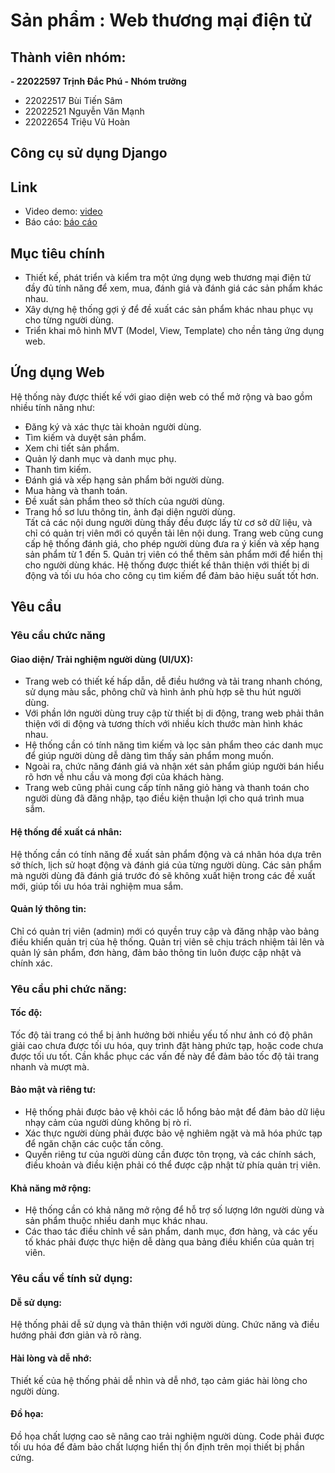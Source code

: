 # Sản phẩm : Web thương mại điện tử

## Thành viên nhóm:
**- 22022597 Trịnh Đắc Phú - Nhóm trưởng**
- 22022517 Bùi Tiến Sâm
- 22022521 Nguyễn Văn Mạnh
- 22022654 Triệu Vũ Hoàn

## Công cụ sử dụng Django

## Link
- Video demo: [video](https://drive.google.com/file/d/10ZV4tXUm88zy8SAAzgruWQo2whQbslzL/view?usp=sharing)
- Báo cáo: [báo cáo](https://drive.google.com/file/d/1oRyHPW_hGnAgQ1IaFqH2DBp2Pbvus4_6/view?usp=sharing)

## Mục tiêu chính
- Thiết kế, phát triển và kiểm tra một ứng dụng web thương mại điện tử đầy đủ tính năng để xem, mua, đánh giá và đánh giá các sản phẩm khác nhau.
- Xây dựng hệ thống gợi ý để đề xuất các sản phẩm khác nhau phục vụ cho từng người dùng.
- Triển khai mô hình MVT (Model, View, Template) cho nền tảng ứng dụng web.

## Ứng dụng Web
Hệ thống này được thiết kế với giao diện web có thể mở rộng và bao gồm nhiều tính năng như:
- Đăng ký và xác thực tài khoản người dùng.
- Tìm kiếm và duyệt sản phẩm.
- Xem chi tiết sản phẩm.
- Quản lý danh mục và danh mục phụ.
- Thanh tìm kiếm.
- Đánh giá và xếp hạng sản phẩm bởi người dùng.
- Mua hàng và thanh toán.
- Đề xuất sản phẩm theo sở thích của người dùng.
- Trang hồ sơ lưu thông tin, ảnh đại diện người dùng. \
Tất cả các nội dung người dùng thấy đều được lấy từ cơ sở dữ liệu, và chỉ có quản trị viên mới có quyền tải lên nội dung. Trang web cũng cung cấp hệ thống đánh giá, cho phép người dùng đưa ra ý kiến và xếp hạng sản phẩm từ 1 đến 5. Quản trị viên có thể thêm sản phẩm mới để hiển thị cho người dùng khác. Hệ thống được thiết kế thân thiện với thiết bị di động và tối ưu hóa cho công cụ tìm kiếm để đảm bảo hiệu suất tốt hơn.

## Yêu cầu
### Yêu cầu chức năng
#### Giao diện/ Trải nghiệm người dùng (UI/UX):
- Trang web có thiết kế hấp dẫn, dễ điều hướng và tải trang nhanh chóng, sử dụng màu sắc, phông chữ và hình ảnh phù hợp sẽ thu hút người dùng.
- Với phần lớn người dùng truy cập từ thiết bị di động, trang web phải thân thiện với di động và tương thích với nhiều kích thước màn hình khác nhau.
- Hệ thống cần có tính năng tìm kiếm và lọc sản phẩm theo các danh mục để giúp người dùng dễ dàng tìm thấy sản phẩm mong muốn.
- Ngoài ra, chức năng đánh giá và nhận xét sản phẩm giúp người bán hiểu rõ hơn về nhu cầu và mong đợi của khách hàng.
- Trang web cũng phải cung cấp tính năng giỏ hàng và thanh toán cho người dùng đã đăng nhập, tạo điều kiện thuận lợi cho quá trình mua sắm.
#### Hệ thống đề xuất cá nhân:
Hệ thống cần có tính năng đề xuất sản phẩm động và cá nhân hóa dựa trên sở thích, lịch sử hoạt động và đánh giá của từng người dùng. Các sản phẩm mà người dùng đã đánh giá trước đó sẽ không xuất hiện trong các đề xuất mới, giúp tối ưu hóa trải nghiệm mua sắm.
#### Quản lý thông tin:
Chỉ có quản trị viên (admin) mới có quyền truy cập và đăng nhập vào bảng điều khiển quản trị của hệ thống. Quản trị viên sẽ chịu trách nhiệm tải lên và quản lý sản phẩm, đơn hàng, đảm bảo thông tin luôn được cập nhật và chính xác.
### Yêu cầu phi chức năng:
#### Tốc độ:
Tốc độ tải trang có thể bị ảnh hưởng bởi nhiều yếu tố như ảnh có độ phân giải cao chưa được tối ưu hóa, quy trình đặt hàng phức tạp, hoặc code chưa được tối ưu tốt. Cần khắc phục các vấn đề này để đảm bảo tốc độ tải trang nhanh và mượt mà.
#### Bảo mật và riêng tư:
- Hệ thống phải được bảo vệ khỏi các lỗ hổng bảo mật để đảm bảo dữ liệu nhạy cảm của người dùng không bị rò rỉ.
- Xác thực người dùng phải được bảo vệ nghiêm ngặt và mã hóa phức tạp để ngăn chặn các cuộc tấn công.
- Quyền riêng tư của người dùng cần được tôn trọng, và các chính sách, điều khoản và điều kiện phải có thể được cập nhật từ phía quản trị viên.
#### Khả năng mở rộng:
- Hệ thống cần có khả năng mở rộng để hỗ trợ số lượng lớn người dùng và sản phẩm thuộc nhiều danh mục khác nhau.
- Các thao tác điều chỉnh về sản phẩm, danh mục, đơn hàng, và các yếu tố khác phải được thực hiện dễ dàng qua bảng điều khiển của quản trị viên.
### Yêu cầu về tính sử dụng:
#### Dễ sử dụng:
Hệ thống phải dễ sử dụng và thân thiện với người dùng. Chức năng và điều hướng phải đơn giản và rõ ràng.
#### Hài lòng và dễ nhớ:
Thiết kế của hệ thống phải dễ nhìn và dễ nhớ, tạo cảm giác hài lòng cho người dùng.
#### Đồ họa:
Đồ họa chất lượng cao sẽ nâng cao trải nghiệm người dùng. Code phải được tối ưu hóa để đảm bảo chất lượng hiển thị ổn định trên mọi thiết bị phần cứng.
